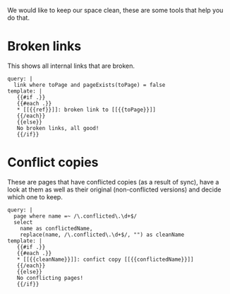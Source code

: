 We would like to keep our space clean, these are some tools that help you do that.

# Broken links
This shows all internal links that are broken.

```template
query: |
  link where toPage and pageExists(toPage) = false
template: |
   {{#if .}}
   {{#each .}}
   * [[{{ref}}]]: broken link to [[{{toPage}}]]
   {{/each}}
   {{else}}
   No broken links, all good!
   {{/if}}
```

# Conflict copies
These are pages that have conflicted copies (as a result of sync), have a look at them as well as their original (non-conflicted versions) and decide which one to keep.

```template
query: |
  page where name =~ /\.conflicted\.\d+$/ 
  select
    name as conflictedName,
    replace(name, /\.conflicted\.\d+$/, "") as cleanName
template: |
   {{#if .}}
   {{#each .}}
   * [[{{cleanName}}]]: confict copy [[{{conflictedName}}]]
   {{/each}}
   {{else}}
   No conflicting pages!
   {{/if}}
```

